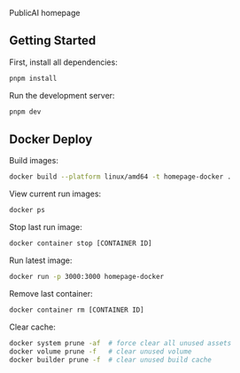 PublicAI homepage

## Getting Started

First, install all dependencies:

```bash
pnpm install
```

Run the development server:

```bash
pnpm dev
```

## Docker Deploy

Build images:

```bash
docker build --platform linux/amd64 -t homepage-docker .
```

View current run images:

```bash
docker ps
```

Stop last run image:

```bash
docker container stop [CONTAINER ID]
```

Run latest image:

```bash
docker run -p 3000:3000 homepage-docker
```

Remove last container:

```bash
docker container rm [CONTAINER ID]
```

Clear cache:

```bash
docker system prune -af  # force clear all unused assets
docker volume prune -f   # clear unused volume
docker builder prune -f  # clear unused build cache
```
